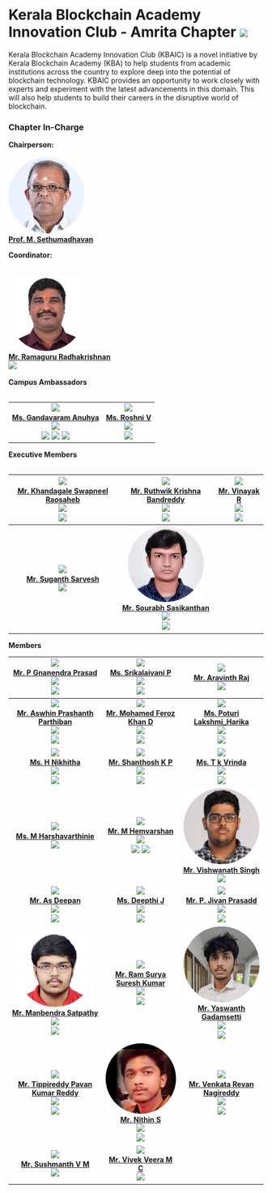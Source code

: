 # Kerala Blockchain Academy Innovation Club - Amrita Chapter ![](https://img.shields.io/badge/-Live-brightgreen)

Kerala Blockchain Academy Innovation Club (KBAIC) is a novel initiative by Kerala Blockchain Academy (KBA) to help students from academic institutions across the country to explore deep into the potential of blockchain technology. KBAIC provides an opportunity to work closely with experts and experiment with the latest advancements in this domain. This will also help students to build their careers in the disruptive world of blockchain.

### Chapter In-Charge 

**Chairperson:** <br/><br/>
<img src="https://raw.githubusercontent.com/Amrita-TIFAC-Cyber-Blockchain/CS-RAM/main/Assets/Faculties/MS.jpg" width="150"> <br/>[**Prof. M. Sethumadhavan**]() <br/>

**Coordinator:** <br/> <br/>

<img src="https://raw.githubusercontent.com/Amrita-TIFAC-Cyber-Blockchain/CS-RAM/main/Assets/Faculties/RR.jpg"  width="150"> <br/> [**Mr. Ramaguru Radhakrishnan**]() <br/> <a href="https://verify.kba.ai/view/IIITMK-KBA-CED-OL-22522"><img src="https://img.shields.io/badge/-CED-gold"/></a>

**Campus Ambassadors** <br/> <br/>

<table>
<tbody>
  <tr>
    <td align="center"><img src="https://ramagururadhakrishnan.github.io/Team/Team/20CYS/Anu.png" width="150"> <a href=""> <br/> <b>Ms. Gandavaram Anuhya</b></a> <br/> <img src="https://img.shields.io/badge/KBAIC-20CYS_MTech-blue"/> <br/> <a href="https://verify.kba.ai/view/IIITMK-KBA-CBA-OL-21275"><img src="https://img.shields.io/badge/-CBA-brown"/></a> <a href="https://verify.kba.ai/view/IIITMK-KBA-CED-OL-22540"><img src="https://img.shields.io/badge/-CED-gold"/></a>  <a href="https://verify.kba.ai/view/IIITMK-KBA-CHF-OL-22540"><img src="https://img.shields.io/badge/-CHFD-gold"/></a> </td>
    <td align="center"><img src="https://ramagururadhakrishnan.github.io/Team/Team/21CYS/Roshni_V.png" width="150"> <br/>  <a href=""><b>Ms. Roshni V</b></a> <br/> <img src="https://img.shields.io/badge/KBAIC-21CYS_BTech-purple"/> <br/> <a href="https://verify.kba.ai/view/IIITMK-KBA-CBA-OL-21362"> <img src="https://img.shields.io/badge/-CBA-brown"/> </a> </td>
  </tr>
</tbody>
</table>

**Executive Members** <br/> <br/>

| <img src="https://ramagururadhakrishnan.github.io/Team/Team/21CYS/Swapneel.png" width="150"> <br/> [Mr. Khandagale Swapneel Raosaheb]() <br/> <img src="https://img.shields.io/badge/KBAIC-21CYS_MTech-purple"/> <br/> <a href="https://verify.kba.ai/view/IIITMK-KBA-CBA-OL-21321"><img src="https://img.shields.io/badge/-CBA-brown"/></a> | <img src="Assets/Batch-1/Ruthwik_Krishna.png" width="150"> <br/> [Mr. Ruthwik Krishna Bandreddy]() <br/> <img src="https://img.shields.io/badge/KBAIC-21CYS_BTech-purple"/> <br/> <a href="https://verify.kba.ai/view/IIITMK-KBA-CBA-OL-21289"><img src="https://img.shields.io/badge/-CBA-brown"/></a> | <img src="Assets/Batch-1/Vinayak_R.png" width="150"> <br/> [**Mr. Vinayak R**]() <br/> <img src="https://img.shields.io/badge/KBAIC-21CYS_BTech-purple"/> <br/> <a href="https://verify.kba.ai/view/IIITMK-KBA-CBA-OL-21317"><img src="https://img.shields.io/badge/-CBA-brown"/></a> |
|:---------:|:---------------:|:---------:|
| <img src="Assets/Batch-1/Suganth_Sarvesh.png" width="150"> <br/> [**Mr. Suganth Sarvesh**]() <br/> <img src="https://img.shields.io/badge/KBAIC-21CYS_BTech-purple"/> | <img src="Assets/Batch-1/Sourabh_Sasikanthan.png" width="150"> <br/> [**Mr. Sourabh Sasikanthan**]() <br/> <img src="https://img.shields.io/badge/KBAIC-21CYS_BTech-purple"/> <br/> <a href="https://verify.kba.ai/view/IIITMK-KBA-CBA-OL-21463"><img src="https://img.shields.io/badge/-CBA-brown"/></a> |


**Members** 

| <img src="https://ramagururadhakrishnan.github.io/Team/Team/20CYS/GP.png" width="150"> <br/> [Mr. P Gnanendra Prasad]() <br/> <img src="https://img.shields.io/badge/KBAIC-20CYS_MTech-blue"/> <br/> <a href="https://verify.kba.ai/view/IIITMK-KBA-CBA-OL-21277"><img src="https://img.shields.io/badge/-CBA-brown"/></a> | <img src="Assets/Batch-1/Srikalaivani_P.png" width="150"> <br/> [Ms. Srikalaivani P]() <br/> <img src="https://img.shields.io/badge/KBAIC-20AEL_MTech-blue"/> <br/> <a href="https://verify.kba.ai/view/IIITMK-KBA-CBA-OL-21319"><img src="https://img.shields.io/badge/-CBA-brown"/></a> | <img src="Assets/Batch-1/Aravinth_Raj.png" width="150"> <br/> [Mr. Aravinth Raj]() <br/> <img src="https://img.shields.io/badge/KBAIC-21CYS_MTech-purple"/> <br/>  |
|:--------------------:|:---------------------:|:---------------------:|
| <img src="Assets/Batch-1/Aswhin_Prashanth_Parthiban.png" width="150"> <br/> [**Mr. Aswhin Prashanth Parthiban**]() <br/> <img src="https://img.shields.io/badge/KBAIC-21CYS_MTech-purple"/> <br/> <a href="https://verify.kba.ai/view/IIITMK-KBA-CBA-OL-21325"><img src="https://img.shields.io/badge/-CBA-brown"/></a> | <img src="Assets/Batch-1/Feroz_Khan.png" width="150"> <br/> [**Mr. Mohamed Feroz Khan D**]() <br/> <img src="https://img.shields.io/badge/KBAIC-21CYS_MTech-purple"/> <br/> <a href="https://verify.kba.ai/view/IIITMK-KBA-CBA-OL-21299"><img src="https://img.shields.io/badge/-CBA-brown"/></a> | <img src="Assets/Batch-1/Lakshmi_Harika.png" width="150"> <br/> [**Ms. Poturi Lakshmi_Harika**]() <br/> <img src="https://img.shields.io/badge/KBAIC-21CYS_MTech-purple"/> <br/> <a href="https://verify.kba.ai/view/IIITMK-KBA-CBA-OL-21405"><img src="https://img.shields.io/badge/-CBA-brown"/></a> | 
| <img src="Assets/Batch-1/Nikhitha.png" width="150"> <br/> [**Ms. H Nikhitha**]() <br/> <img src="https://img.shields.io/badge/KBAIC-21CYS_MTech-purple"/> <br/> <a href="https://verify.kba.ai/view/IIITMK-KBA-CBA-OL-21301"><img src="https://img.shields.io/badge/-CBA-brown"/></a> | <img src="Assets/Batch-1/Shanthosh_KP.png" width="150"> <br/> [**Mr. Shanthosh K P**]() <br/> <img src="https://img.shields.io/badge/KBAIC-21CYS_MTech-purple"/> <br/> <a href="https://verify.kba.ai/view/IIITMK-KBA-CBA-OL-21297"><img src="https://img.shields.io/badge/-CBA-brown"/></a> | <img src="Assets/Batch-1/TK_Vrinda.png" width="150"> <br/> [**Ms. T k Vrinda**]() <br/> <img src="https://img.shields.io/badge/KBAIC-21CYS_MTech-purple"/> <br/> <a href="https://verify.kba.ai/view/IIITMK-KBA-CBA-OL-21407"><img src="https://img.shields.io/badge/-CBA-brown"/></a> | 
| <img src="Assets/Batch-1/M_Harshavarthinie.png" width="150"> <br/> [**Ms. M Harshavarthinie**]() <br/> <img src="https://img.shields.io/badge/KBAIC-19CCE_BTech-purple"/> | <img src="Assets/Batch-1/Hemvarshan.png" width="150"> <br/> [**Mr. M Hemvarshan**]() <br/> <img src="https://img.shields.io/badge/KBAIC-19ECE_BTech-purple"/> <br/> <a href="https://verify.kba.ai/view/IIITMK-KBA-CBA-OL-21279"><img src="https://img.shields.io/badge/-CBA-brown"/></a> <a href="https://verify.kba.ai/view/IIITMK-KBA-CED-OL-22507"><img src="https://img.shields.io/badge/-CED-gold"/> </a> | <img src="Assets/Batch-1/Vishwanath.png" width="150">  <br/> [**Mr. Vishwanath Singh**]() <br/> <img src="https://img.shields.io/badge/KBAIC-19CCE_BTech-purple"/> |
| <img src="Assets/Batch-1/As_Deepan.png" width="150"> <br/> [**Mr. As Deepan**]() <br/> <img src="https://img.shields.io/badge/KBAIC-21CYS_BTech-purple"/> <br/> <a href="https://verify.kba.ai/view/IIITMK-KBA-CBA-OL-21281"><img src="https://img.shields.io/badge/-CBA-brown"/></a> | <img src="Assets/Batch-1/Deepthi_J.jpg" width="150"> <br/> [**Ms. Deepthi J**]() <br/> <img src="https://img.shields.io/badge/KBAIC-21CYS_BTech-purple"/> <br/> <a href="https://verify.kba.ai/view/IIITMK-KBA-CBA-OL-21336"><img src="https://img.shields.io/badge/-CBA-brown"/></a> | <img src="Assets/Batch-1/Jivan_Prasadd.png" width="150"> <br/> [**Mr. P. Jivan Prasadd**]() <br/> <img src="https://img.shields.io/badge/KBAIC-21CYS_BTech-purple"/> <br/> <a href="https://verify.kba.ai/view/IIITMK-KBA-CBA-OL-21295"><img src="https://img.shields.io/badge/-CBA-brown"/></a> | 
| <img src="Assets/Batch-1/Manbendra_Satpathy.png" width="150"> <br/> [**Mr. Manbendra Satpathy**]() <br/> <img src="https://img.shields.io/badge/KBAIC-21CYS_BTech-purple"/> <br/> <a href="https://verify.kba.ai/view/IIITMK-KBA-CBA-OL-21439"><img src="https://img.shields.io/badge/-CBA-brown"/></a> | <img src="Assets/Batch-1/Ram_Surya_Suresh_Kumar.png" width="150"> <br/> [**Mr. Ram Surya Suresh Kumar**]() <br/> <img src="https://img.shields.io/badge/KBAIC-21CYS_BTech-purple"/> <br/> <a href="https://verify.kba.ai/view/IIITMK-KBA-CBA-OL-21285"><img src="https://img.shields.io/badge/-CBA-brown"/></a> | <img src="Assets/Batch-1/Yaswanth.jpg" width="150"> <br/> [**Mr. Yaswanth Gadamsetti**]() <br/> <img src="https://img.shields.io/badge/KBAIC-21CYS_BTech-purple"/> <br/> <a href="https://verify.kba.ai/view/IIITMK-KBA-CBA-OL-21334"><img src="https://img.shields.io/badge/-CBA-brown"/></a> | 
| <img src="Assets/Batch-1/Tippireddy.png" width="150"> <br/> [**Mr. Tippireddy Pavan Kumar Reddy**]() <br/> <img src="https://img.shields.io/badge/KBAIC-21CYS_BTech-purple"/> <br/> <a href="https://verify.kba.ai/view/IIITMK-KBA-CBA-OL-21323"><img src="https://img.shields.io/badge/-CBA-brown"/></a> | <img src="Assets/Batch-1/Nithin_S.png" width="150"> <br/> [**Mr. Nithin S**]() <br/> <img src="https://img.shields.io/badge/KBAIC-21CYS_BTech-purple"/> <br/> <a href="https://verify.kba.ai/view/IIITMK-KBA-CBA-OL-21305"><img src="https://img.shields.io/badge/-CBA-brown"/></a>  | <img src="Assets/Batch-1/Venkata_Revan.png" width="150"> <br/> [**Mr. Venkata Revan Nagireddy**]() <br/> <img src="https://img.shields.io/badge/KBAIC-21CYS_BTech-purple"/> <br/> <a href="https://verify.kba.ai/view/IIITMK-KBA-CBA-OL-21327"><img src="https://img.shields.io/badge/-CBA-brown"/></a> |
| <img src="Assets/Batch-1/Sushmanth_VM.jpg" width="150"> <br/> [**Mr. Sushmanth V M**]() <br/> <img src="https://img.shields.io/badge/KBAIC-21CYS_BTech-purple"/>  | <img src="Assets/Batch-1/Vivek_Veera_MC.png" width="150"> <br/> [**Mr. Vivek Veera M C**]() <br/> <img src="https://img.shields.io/badge/KBAIC-21CYS_BTech-purple"/> |


